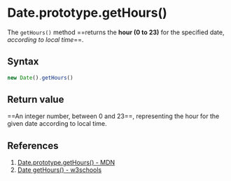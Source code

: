 # Date.prototype.getHours()

The `getHours()` method ==returns the **hour (0 to 23)** for the specified date, _according to local time_==.

## Syntax

```js
new Date().getHours()
```

## Return value

==An integer number, between 0 and 23==, representing the hour for the given date according to local time.

## References

1. [Date.prototype.getHours() - MDN](https://developer.mozilla.org/en-US/docs/Web/JavaScript/Reference/Global_Objects/Date/getHours)
1. [Date getHours() - w3schools](https://www.w3schools.com/jsref/jsref_gethours.asp)